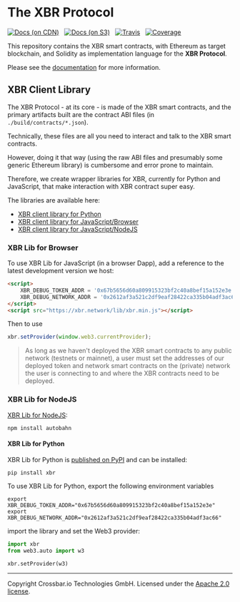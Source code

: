 # The XBR Protocol

[![Docs (on CDN)](https://img.shields.io/badge/docs-cdn-brightgreen.svg?style=flat)](https://xbr.network/docs/index.html) &nbsp; [![Docs (on S3)](https://img.shields.io/badge/docs-s3-brightgreen.svg?style=flat)](https://s3.eu-central-1.amazonaws.com/xbr.foundation/docs/index.html) &nbsp; [![Travis](https://travis-ci.org/xbr/xbr-protocol.svg?branch=master)](https://travis-ci.org/xbr/xbr-protocol) &nbsp; [![Coverage](https://img.shields.io/codecov/c/github/xbr/xbr-protocol/master.svg)](https://codecov.io/github/xbr/xbr-protocol)

This repository contains the XBR smart contracts, with Ethereum as target blockchain, and Solidity as implementation language for the **XBR Protocol**.

Please see the [documentation](https://xbr.network/docs/index.html) for more information.

## XBR Client Library

The XBR Protocol - at its core - is made of the XBR smart contracts, and the
primary artifacts built are the contract ABI files (in ``./build/contracts/*.json``).

Technically, these files are all you need to interact and talk to the XBR
smart contracts.

However, doing it that way (using the raw ABI files and presumably some generic
Ethereum library) is cumbersome and error prone to maintain.

Therefore, we create wrapper libraries for XBR, currently for Python and JavaScript,
that make interaction with XBR contract super easy.

The libraries are available here:

* [XBR client library for Python](<https://pypi.org/project/xbr/>)
* [XBR client library for JavaScript/Browser](<https://xbr.network/lib/xbr.min.js>)
* [XBR client library for JavaScript/NodeJS](<https://www.npmjs.org/package/xbr>)

### XBR Lib for Browser

To use XBR Lib for JavaScript (in a browser Dapp), add a reference to the
latest development version we host:

```html
<script>
    XBR_DEBUG_TOKEN_ADDR = '0x67b5656d60a809915323bf2c40a8bef15a152e3e';
    XBR_DEBUG_NETWORK_ADDR = '0x2612af3a521c2df9eaf28422ca335b04adf3ac66';
</script>
<script src="https://xbr.network/lib/xbr.min.js"></script>
```

Then to use

```javascript
xbr.setProvider(window.web3.currentProvider);
```

> As long as we haven't deployed the XBR smart contracts to
any public network (testnets or mainnet), a user must set the
addresses of our deployed token and network smart contracts
on the (private) network the user is connecting to and where
the XBR contracts need to be deployed.

### XBR Lib for NodeJS

[XBR Lib for NodeJS](https://www.npmjs.org/package/xbr):

    npm install autobahn

#### XBR Lib for Python

XBR Lib for Python is [published on PyPI](https://pypi.org/project/xbr/) and can be installed:

```console
pip install xbr
```

To use XBR Lib for Python, export the following environment variables

```console
export XBR_DEBUG_TOKEN_ADDR="0x67b5656d60a809915323bf2c40a8bef15a152e3e"
export XBR_DEBUG_NETWORK_ADDR="0x2612af3a521c2df9eaf28422ca335b04adf3ac66"
```

import the library and set the Web3 provider:

```python
import xbr
from web3.auto import w3

xbr.setProvider(w3)
```

---

Copyright Crossbar.io Technologies GmbH. Licensed under the [Apache 2.0 license](https://www.apache.org/licenses/LICENSE-2.0).
